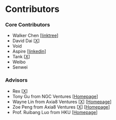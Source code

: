 # Contributors

### Core Contributors

* Walker Chen \[[linktree](https://linktr.ee/walkercsx)]
* David Dai \[[X](https://x.com/0xSkyold)]
* Void
* Aspire \[[linkedin](https://www.linkedin.com/in/aspire-tsao-63a510a7/)]
* Tank \[[X](https://x.com/tankxu)]
* Weibo
* Senwei

### Advisors

* Rex \[[X](https://x.com/RexWang42)]
* Tony Gu from NGC Ventures \[[Homepage](https://ngc.fund/)]
* Wayne Lin from Axia8 Ventures \[[X](https://x.com/wayne_axia8)] \[[Homepage](https://www.axia8.com/)]
* Zoe Peng from Axia8 Ventures \[[X](https://x.com/ZhuowenPeng)] \[[Homepage](https://www.axia8.com/)]
* Prof. Ruibang Luo from HKU \[[Homepage](https://www.bio8.cs.hku.hk/)]
